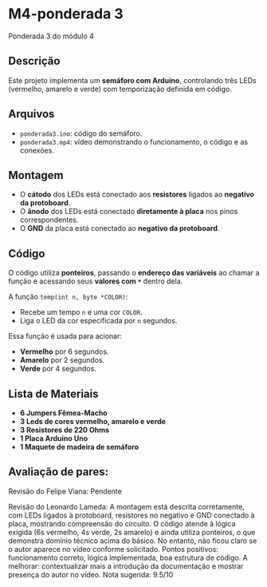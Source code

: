 # M4-ponderada 3 
Ponderada 3 do módulo 4  

## Descrição  
Este projeto implementa um **semáforo com Arduino**, controlando três LEDs (vermelho, amarelo e verde) com temporização definida em código.  

## Arquivos  
- `ponderada3.ino`: código do semáforo.  
- `ponderada3.mp4`: vídeo demonstrando o funcionamento, o código e as conexões.  

## Montagem  
- O **cátodo** dos LEDs está conectado aos **resistores** ligados ao **negativo da protoboard**.  
- O **ânodo** dos LEDs está conectado **diretamente à placa** nos pinos correspondentes.  
- O **GND** da placa está conectado ao **negativo da protoboard**.  

## Código  
O código utiliza **ponteiros**, passando o **endereço das variáveis** ao chamar a função e acessando seus **valores com `*`** dentro dela.  

A função `temp(int n, byte *COLOR)`:
- Recebe um tempo `n` e uma cor `COLOR`.
- Liga o LED da cor especificada por `n` segundos.  

Essa função é usada para acionar:
- **Vermelho** por 6 segundos.
- **Amarelo** por 2 segundos.
- **Verde** por 4 segundos.


## Lista de Materiais

- **6 Jumpers Fêmea-Macho** 
- **3 Leds de cores vermelho, amarelo e verde**
- **3 Resistores de 220 Ohms**
- **1 Placa Arduino Uno**
- **1 Maquete de madeira de semáforo**
## Avaliação de pares:

Revisão do Felipe Viana: 
Pendente

Revisão do Leonardo Lameda:
A montagem está descrita corretamente, com LEDs ligados à protoboard, resistores no negativo e GND conectado à placa, mostrando compreensão do circuito. O código atende à lógica exigida (6s vermelho, 4s verde, 2s amarelo) e ainda utiliza ponteiros, o que demonstra domínio técnico acima do básico.
No entanto, não ficou claro se o autor aparece no vídeo conforme solicitado.
Pontos positivos: funcionamento correto, lógica implementada, boa estrutura de código.
A melhorar:  contextualizar mais a introdução da documentação e mostrar presença do autor no vídeo.
Nota sugerida: 9.5/10
